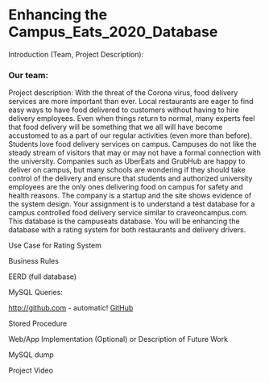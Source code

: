 # Enhancing the Campus_Eats_2020_Database
Introduction (Team, Project Description): 

### Our team:
Project description:
With the threat of the Corona virus, food delivery services are more important than ever.  Local restaurants are eager to find easy ways to have food delivered to customers without having to hire delivery employees. Even when things return to normal, many experts feel that food delivery will be something that we all will have become accustomed to as a part of our regular activities (even more than before).  
Students love food delivery services on campus.  Campuses do not like the steady stream of visitors that may or  may not have a formal connection with the university.  Companies such as UberEats and GrubHub are happy to deliver on campus, but many schools are wondering if they should take control of the delivery and ensure that students and authorized university employees are the only ones delivering food on campus for safety and health reasons.
The company is a startup and  the site shows evidence of the system design.  Your assignment is to understand a test database for a campus controlled food delivery service similar to craveoncampus.com.  This database is the campuseats database.  You will be enhancing the database with a rating system for both restaurants and delivery drivers.  

Use Case for Rating System

Business Rules

EERD (full database)

MySQL Queries:

http://github.com - automatic!
[GitHub](http://github.com)

Stored Procedure

Web/App Implementation (Optional) or Description of Future Work

MySQL dump

Project Video
